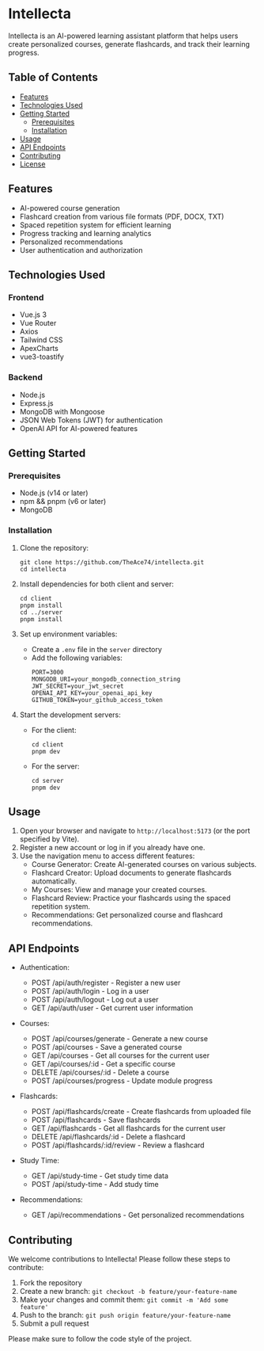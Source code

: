 # Intellecta

Intellecta is an AI-powered learning assistant platform that helps users create personalized courses, generate flashcards, and track their learning progress.

## Table of Contents

- [Features](#features)
- [Technologies Used](#technologies-used)
- [Getting Started](#getting-started)
  - [Prerequisites](#prerequisites)
  - [Installation](#installation)
- [Usage](#usage)
- [API Endpoints](#api-endpoints)
- [Contributing](#contributing)
- [License](#license)

## Features

- AI-powered course generation
- Flashcard creation from various file formats (PDF, DOCX, TXT)
- Spaced repetition system for efficient learning
- Progress tracking and learning analytics
- Personalized recommendations
- User authentication and authorization

## Technologies Used

### Frontend

- Vue.js 3
- Vue Router
- Axios
- Tailwind CSS
- ApexCharts
- vue3-toastify

### Backend

- Node.js
- Express.js
- MongoDB with Mongoose
- JSON Web Tokens (JWT) for authentication
- OpenAI API for AI-powered features

## Getting Started

### Prerequisites

- Node.js (v14 or later)
- npm && pnpm (v6 or later)
- MongoDB

### Installation

1. Clone the repository:

   ```
   git clone https://github.com/TheAce74/intellecta.git
   cd intellecta
   ```

2. Install dependencies for both client and server:

   ```
   cd client
   pnpm install
   cd ../server
   pnpm install
   ```

3. Set up environment variables:

   - Create a `.env` file in the `server` directory
   - Add the following variables:
     ```
     PORT=3000
     MONGODB_URI=your_mongodb_connection_string
     JWT_SECRET=your_jwt_secret
     OPENAI_API_KEY=your_openai_api_key
     GITHUB_TOKEN=your_github_access_token
     ```

4. Start the development servers:
   - For the client:
     ```
     cd client
     pnpm dev
     ```
   - For the server:
     ```
     cd server
     pnpm dev
     ```

## Usage

1. Open your browser and navigate to `http://localhost:5173` (or the port specified by Vite).
2. Register a new account or log in if you already have one.
3. Use the navigation menu to access different features:
   - Course Generator: Create AI-generated courses on various subjects.
   - Flashcard Creator: Upload documents to generate flashcards automatically.
   - My Courses: View and manage your created courses.
   - Flashcard Review: Practice your flashcards using the spaced repetition system.
   - Recommendations: Get personalized course and flashcard recommendations.

## API Endpoints

- Authentication:

  - POST /api/auth/register - Register a new user
  - POST /api/auth/login - Log in a user
  - POST /api/auth/logout - Log out a user
  - GET /api/auth/user - Get current user information

- Courses:

  - POST /api/courses/generate - Generate a new course
  - POST /api/courses - Save a generated course
  - GET /api/courses - Get all courses for the current user
  - GET /api/courses/:id - Get a specific course
  - DELETE /api/courses/:id - Delete a course
  - POST /api/courses/progress - Update module progress

- Flashcards:

  - POST /api/flashcards/create - Create flashcards from uploaded file
  - POST /api/flashcards - Save flashcards
  - GET /api/flashcards - Get all flashcards for the current user
  - DELETE /api/flashcards/:id - Delete a flashcard
  - POST /api/flashcards/:id/review - Review a flashcard

- Study Time:

  - GET /api/study-time - Get study time data
  - POST /api/study-time - Add study time

- Recommendations:
  - GET /api/recommendations - Get personalized recommendations

## Contributing

We welcome contributions to Intellecta! Please follow these steps to contribute:

1. Fork the repository
2. Create a new branch: `git checkout -b feature/your-feature-name`
3. Make your changes and commit them: `git commit -m 'Add some feature'`
4. Push to the branch: `git push origin feature/your-feature-name`
5. Submit a pull request

Please make sure to follow the code style of the project.
